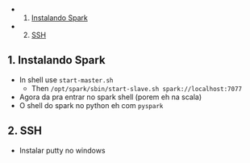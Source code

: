 <!-- vscode-markdown-toc -->
* 1. [Instalando Spark](#InstalandoSpark)
* 2. [SSH](#SSH)

<!-- vscode-markdown-toc-config
	numbering=true
	autoSave=true
	/vscode-markdown-toc-config -->
<!-- /vscode-markdown-toc -->

##  1. <a name='InstalandoSpark'></a>Instalando Spark
- In shell use `start-master.sh`
  - Then `/opt/spark/sbin/start-slave.sh spark://localhost:7077`
- Agora da pra entrar no spark shell (porem eh na scala)
- O shell do spark no python eh com `pyspark`

##  2. <a name='SSH'></a>SSH
- Instalar putty no windows
  